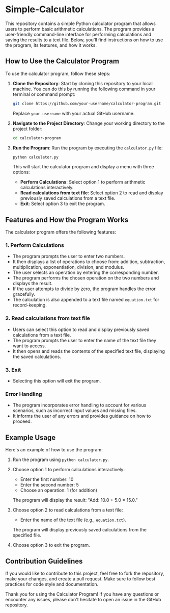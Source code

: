 # Simple-Calculator

This repository contains a simple Python calculator program that allows users to perform basic arithmetic calculations. The program provides a user-friendly command-line interface for performing calculations and saving the results to a text file. Below, you'll find instructions on how to use the program, its features, and how it works.

## How to Use the Calculator Program

To use the calculator program, follow these steps:

1. **Clone the Repository**: Start by cloning this repository to your local machine. You can do this by running the following command in your terminal or command prompt:

   ```bash
   git clone https://github.com/your-username/calculator-program.git
   ```

   Replace `your-username` with your actual GitHub username.

2. **Navigate to the Project Directory**: Change your working directory to the project folder:

   ```bash
   cd calculator-program
   ```

3. **Run the Program**: Run the program by executing the `calculator.py` file:

   ```bash
   python calculator.py
   ```

   This will start the calculator program and display a menu with three options:

   - **Perform Calculations**: Select option 1 to perform arithmetic calculations interactively.
   - **Read calculations from text file**: Select option 2 to read and display previously saved calculations from a text file.
   - **Exit**: Select option 3 to exit the program.

## Features and How the Program Works

The calculator program offers the following features:

### 1. Perform Calculations

- The program prompts the user to enter two numbers.
- It then displays a list of operations to choose from: addition, subtraction, multiplication, exponentiation, division, and modulus.
- The user selects an operation by entering the corresponding number.
- The program performs the chosen operation on the two numbers and displays the result.
- If the user attempts to divide by zero, the program handles the error gracefully.
- The calculation is also appended to a text file named `equation.txt` for record-keeping.

### 2. Read calculations from text file

- Users can select this option to read and display previously saved calculations from a text file.
- The program prompts the user to enter the name of the text file they want to access.
- It then opens and reads the contents of the specified text file, displaying the saved calculations.

### 3. Exit

- Selecting this option will exit the program.

### Error Handling

- The program incorporates error handling to account for various scenarios, such as incorrect input values and missing files.
- It informs the user of any errors and provides guidance on how to proceed.

## Example Usage

Here's an example of how to use the program:

1. Run the program using `python calculator.py`.

2. Choose option 1 to perform calculations interactively:

   - Enter the first number: 10
   - Enter the second number: 5
   - Choose an operation: 1 (for addition)

   The program will display the result: "Add: 10.0 + 5.0 = 15.0."

3. Choose option 2 to read calculations from a text file:

   - Enter the name of the text file (e.g., `equation.txt`).

   The program will display previously saved calculations from the specified file.

4. Choose option 3 to exit the program.

## Contribution Guidelines

If you would like to contribute to this project, feel free to fork the repository, make your changes, and create a pull request. Make sure to follow best practices for code style and documentation.

Thank you for using the Calculator Program! If you have any questions or encounter any issues, please don't hesitate to open an issue in the GitHub repository.
